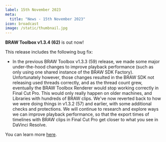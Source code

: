 ```yaml
---
label: 15th November 2023
meta:
  title: "News - 15th November 2023"
icon: broadcast
image: /static/thumbnail.jpg
---
```


**BRAW Toolbox v1.3.4 (62)** is out now!

This release includes the following bug fix:

- In the previous BRAW Toolbox v1.3.3 (59) release, we made some major under-the-hood changes to improve playback performance (such as only using one shared instance of the BRAW SDK Factory). Unfortunately however, those changes resulted in the BRAW SDK not releasing used threads correctly, and as the thread count grew, eventually the BRAW Toolbox Renderer would stop working correctly in Final Cut Pro. This would only really happen on older machines, and Libraries with hundreds of BRAW clips. We've now reverted back to how we were doing things in v1.3.2 (57) and earlier, with some additional checks and protections. We will continue to research and explore ways we can improve playback performance, so that the export times of timelines with BRAW clips in Final Cut Pro get closer to what you see in DaVinci Resolve.

You can learn more [here](https://brawtoolbox.fcp.cafe).